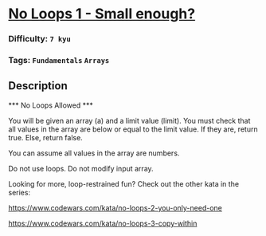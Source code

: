 # [No Loops 1 - Small enough?](https://www.codewars.com/kata/57cc4853fa9fc57a6a0002c2)

### Difficulty: `7 kyu`

### Tags: `Fundamentals` `Arrays`

## Description

*** No Loops Allowed ***

You will be given an array (a) and a limit value (limit). You must check that all values in the array are below or equal to the limit value. If they are, return true. Else, return false.

You can assume all values in the array are numbers.

Do not use loops. Do not modify input array.

Looking for more, loop-restrained fun? Check out the other kata in the series:

https://www.codewars.com/kata/no-loops-2-you-only-need-one

https://www.codewars.com/kata/no-loops-3-copy-within

